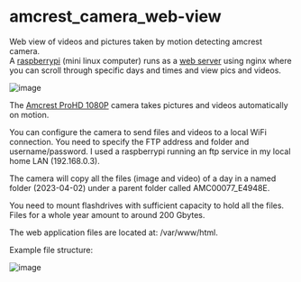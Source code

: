 # amcrest_camera_web-view
Web view of videos and pictures taken by motion detecting amcrest camera.  
A [raspberrypi](https://www.raspberrypi.com) (mini linux computer) runs as a [web server](https://techworldthink.github.io/Tech-Guides/pages/nginx_pi.html) using nginx where you can scroll through specific days and times and view pics and videos.

  
![image](https://github.com/nerillosa/amcrest_camera_web-view/assets/4867918/769a5804-15cf-4de5-9959-3abb299556ce)



The [Amcrest ProHD 1080P](https://www.amazon.com/gp/product/B0145OQTPG?th=1) camera takes pictures and videos automatically on motion.


You can configure the camera to send files and videos to a local WiFi connection. You need to specify the FTP address and folder and username/password.
I used a raspberrypi running an ftp service in my local home LAN (192.168.0.3).


The camera will copy all the files (image and video) of a day in a named folder (2023-04-02) under a parent folder called AMC00077_E4948E.


You need to mount flashdrives with sufficient capacity to hold all the files. Files for a whole year amount to around 200 Gbytes.

The web application files are located at: /var/www/html.

  
Example file structure:  

![image](https://github.com/nerillosa/amcrest_camera_web-view/assets/4867918/7a63f265-ad5f-440c-a2db-cb076a226e2f)
  
